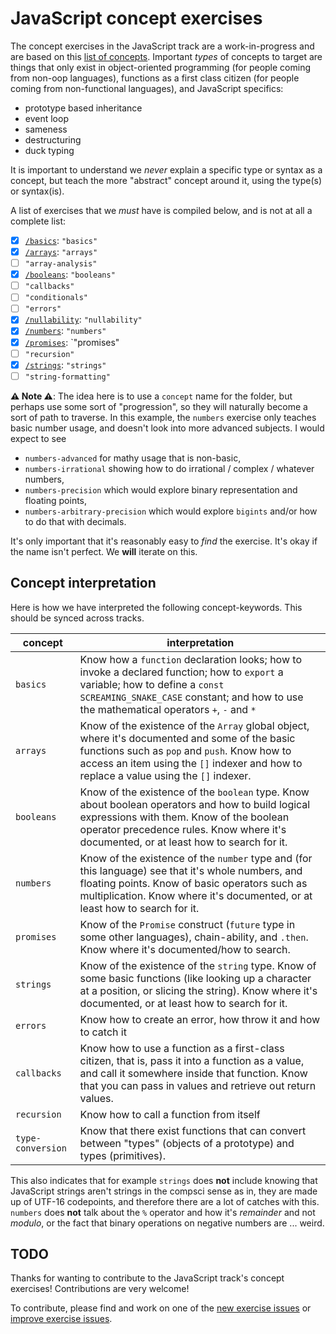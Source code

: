 # JavaScript concept exercises

The concept exercises in the JavaScript track are a work-in-progress and are based on this [list of concepts][reference-shared]. Important _types_ of concepts to target are things that only exist in object-oriented programming (for people coming from non-oop languages), functions as a first class citizen (for people coming from non-functional languages), and JavaScript specifics:

- prototype based inheritance
- event loop
- sameness
- destructuring
- duck typing

It is important to understand we _never_ explain a specific type or syntax as a concept, but teach the more "abstract" concept around it, using the type(s) or syntax(is).

A list of exercises that we _must_ have is compiled below, and is not at all a complete list:

- [x] [`/basics`][concept-basics]: `"basics"`
- [x] [`/arrays`][concept-arrays]: `"arrays"`
- [ ] `"array-analysis"`
- [x] [`/booleans`][concept-booleans]: `"booleans"`
- [ ] `"callbacks"`
- [ ] `"conditionals"`
- [ ] `"errors"`
- [x] [`/nullability`][concept-nullability]: `"nullability"`
- [x] [`/numbers`][concept-numbers]: `"numbers"`
- [x] [`/promises`][concept-promises]: `"promises"
- [ ] `"recursion"`
- [x] [`/strings`][concept-strings]: `"strings"`
- [ ] `"string-formatting"`

**⚠ Note ⚠**: The idea here is to use a `concept` name for the folder, but perhaps use some sort of "progression", so they will naturally become a sort of path to traverse. In this example, the `numbers` exercise only teaches basic number usage, and doesn't look into more advanced subjects. I would expect to see

- `numbers-advanced` for mathy usage that is non-basic,
- `numbers-irrational` showing how to do irrational / complex / whatever numbers,
- `numbers-precision` which would explore binary representation and floating points,
- `numbers-arbitrary-precision` which would explore `bigints` and/or how to do that with decimals.

It's only important that it's reasonably easy to _find_ the exercise. It's okay if the name isn't perfect. We **will** iterate on this.

## Concept interpretation

Here is how we have interpreted the following concept-keywords. This should be synced across tracks.

| concept           | interpretation                                                                                                                                                                                                                           |
| ----------------- | ---------------------------------------------------------------------------------------------------------------------------------------------------------------------------------------------------------------------------------------- |
| `basics`          | Know how a `function` declaration looks; how to invoke a declared function; how to `export` a variable; how to define a `const SCREAMING_SNAKE_CASE` constant; and how to use the mathematical operators `+`, `-` and `*`                |
| `arrays`          | Know of the existence of the `Array` global object, where it's documented and some of the basic functions such as `pop` and `push`. Know how to access an item using the `[]` indexer and how to replace a value using the `[]` indexer. |
| `booleans`        | Know of the existence of the `boolean` type. Know about boolean operators and how to build logical expressions with them. Know of the boolean operator precedence rules. Know where it's documented, or at least how to search for it.   |
| `numbers`         | Know of the existence of the `number` type and (for this language) see that it's whole numbers, and floating points. Know of basic operators such as multiplication. Know where it's documented, or at least how to search for it.       |
| `promises`        | Know of the `Promise` construct (`future` type in some other languages), chain-ability, and `.then`. Know where it's documented/how to search.                                                                                           |
| `strings`         | Know of the existence of the `string` type. Know of some basic functions (like looking up a character at a position, or slicing the string). Know where it's documented, or at least how to search for it.                               |
| `errors`          | Know how to create an error, how throw it and how to catch it                                                                                                                                                                            |
| `callbacks`       | Know how to use a function as a first-class citizen, that is, pass it into a function as a value, and call it somewhere inside that function. Know that you can pass in values and retrieve out return values.                           |
| `recursion`       | Know how to call a function from itself                                                                                                                                                                                                  |
| `type-conversion` | Know that there exist functions that can convert between "types" (objects of a prototype) and types (primitives).                                                                                                                        |

This also indicates that for example `strings` does **not** include knowing that JavaScript strings aren't strings in the compsci sense as in, they are made up of UTF-16 codepoints, and therefore there are a lot of catches with this. `numbers` does **not** talk about the `%` operator and how it's _remainder_ and not _modulo_, or the fact that binary operations on negative numbers are ... weird.

## TODO

Thanks for wanting to contribute to the JavaScript track's concept exercises! Contributions are very welcome!

To contribute, please find and work on one of the [new exercise issues][issues-new-exercise] or [improve exercise issues][issues-improve-exercise].

[reference-shared]: ../../reference/README.md
[concept-basics]: ./basics
[concept-arrays]: ./arrays
[concept-booleans]: ./booleans
[concept-nullability]: ./nullability
[concept-numbers]: ./numbers
[concept-promises]: ./promises
[concept-strings]: ./strings
[issues-new-exercise]: https://github.com/exercism/v3/issues?utf8=%E2%9C%93&q=is%3Aopen+label%3Atrack%2Fjavascript+label%3Atype%2Fnew-exercise+label%3Astatus%2Fhelp-wanted
[issues-improve-exercise]: https://github.com/exercism/v3/issues?utf8=%E2%9C%93&q=is%3Aopen+label%3Atrack%2Fjavascript+label%3Atype%2Fimprove-exercise+label%3Astatus%2Fhelp-wanted
